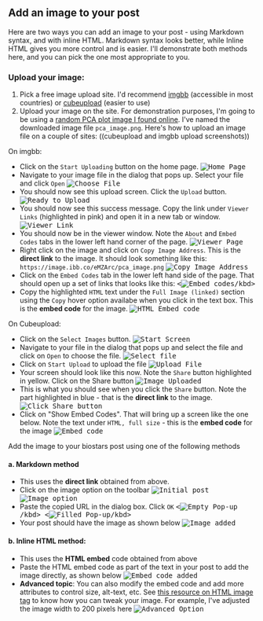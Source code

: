 ## Add an image to your post

Here are two ways you can add an image to your post - using Markdown syntax, and with inline HTML. Markdown syntax looks better, while Inline HTML gives you more control and is easier. I'll demonstrate both methods here, and you can pick the one most appropriate to you.


### Upload your image:

 1. Pick a free image upload site. I'd recommend [imgbb](https://imgbb.com/) (accessible in most countries) or [cubeupload](https://cubeupload.com/) (easier to use)
 2. Upload your image on the site. For demonstration purposes, I'm going to be using a [random PCA plot image I found online](https://upload.wikimedia.org/wikipedia/commons/a/a0/PCA_plot_of_European_individuals.png). I've named the downloaded image file `pca_image.png`. Here's how to upload an image file on a couple of sites: ((cubeupload and imgbb upload screenshots))

On imgbb:

 - Click on the `Start Uploading` button on the home page.
 <kbd>![Home Page](https://image.ibb.co/k19cnH/01_start.png)</kbd>
 - Navigate to your image file in the dialog that pops up. Select your file and click `Open`
 <kbd>![Choose File](https://image.ibb.co/d4hK1c/02_browse.png)</kbd>
 - You should now see this upload screen. Click the `Upload` button.
 <kbd>![Ready to Upload](https://image.ibb.co/i7xmgc/03_selected.png)</kbd>
 <kbd></kbd>
 - You should now see this success message. Copy the link under `Viewer Links` (highlighted in pink) and open it in a new tab or window.
 <kbd>![Viewer Link](https://image.ibb.co/fAFuZx/04_uploaded.png)</kbd>
 - You should now be in the viewer window. Note the `About` and `Embed Codes` tabs in the lower left hand corner of the page.
 <kbd>![Viewer Page](https://image.ibb.co/gy5HnH/05_new_tab.png)</kbd>
 - Right click on the image and click on `Copy Image Address`. This is the **direct link** to the image. It should look something like this: `https://image.ibb.co/eMZArc/pca_image.png`
 <kbd>![Copy Image Address](https://image.ibb.co/iJWCMc/06_copy_image_address.png)</kbd> 
 - Click on the `Embed Codes` tab in the lower left hand side of the page. That should open up a set of links that looks like this:
 <kbd><![Embed codes](https://preview.ibb.co/dZsV7H/07_embed_code.png)/kbd>
 - Copy the highlighted `HTML` text under the `Full Image (linked)` section using the `Copy` hover option availabe when you click in the text box. This is the **embed code** for the image.
 <kbd>![HTML Embed code](https://image.ibb.co/fOfHnH/08_embed_code_to_copy.png)</kbd>

On Cubeupload:

 - Click on the `Select Images` button.
 <kbd>![Start Screen](https://image.ibb.co/ngSmgc/01_start.png)</kbd>
 -  Navigate to your file in the dialog that pops up and select the file and click on `Open` to choose the file.
 <kbd>![Select file](https://image.ibb.co/njme1c/02_browse.png)</kbd>
 - Click on `Start Upload` to upload the file
 <kbd>![Upload File](https://image.ibb.co/dOzMEx/03_ready_for_upload.png)</kbd>
 - Your screen should look like this now. Note the `Share` button highlighted in yellow. Click on the Share button
 <kbd>![Image Uploaded](https://image.ibb.co/jBzz1c/04_uploaded_share_highlighted.png)</kbd>
 - This is what you should see when you click the `Share` button. Note the part highlighted in blue - that is the **direct link** to the image.
 <kbd>![Click Share button](https://image.ibb.co/hcR1Ex/05_direct_links.png)</kbd>
 - Click on "Show Embed Codes". That will bring up a screen like the one below. Note the text under `HTML, full size` - this is the **embed code** for the image
 <kbd>![Embed code](https://image.ibb.co/bE8sMc/06_embed_code.png)</kbd>

Add the image to your biostars post using one of the following methods
 
#### a. Markdown method
 
   - This uses the **direct link** obtained from above. 
   - Click on the image option on the toolbar
   <kbd>![Initial post](https://image.ibb.co/bQtnnH/01_start.png)</kbd>
   <kbd>![Image option](https://image.ibb.co/mPehMc/02_toolbar.png)</kbd>
   - Paste the copied URL in the dialog box. Click `OK`
   <kbd><![Empty Pop-up](https://image.ibb.co/j6cmgc/03_image_dialog.png)/kbd>
   <kbd><![Filled Pop-up](https://image.ibb.co/cmZA7H/04_image_link_added.png)/kbd>
   - Your post should have the image as shown below
   <kbd>![Image added](https://image.ibb.co/gepMEx/05_image_embedded.png)</kbd>
 
#### b. Inline HTML method:

   - This uses the **HTML embed** code obtained from above
   - Paste the HTML embed code as part of the text in your post to add the image directly, as shown below
   <kbd>![Embed code added](https://image.ibb.co/ium7nH/02_01_embed_code.png)</kbd>
   - **Advanced topic**: You can also modify the embed code and add more attributes to control size, alt-text, etc. See [this resource on HTML image tag](https://www.w3schools.com/tags/tag_img.asp) to know how you can tweak your image. For example, I've adjusted the image width to 200 pixels here
   <kbd>![Advanced Option](https://image.ibb.co/cVTyux/02_02_advanced.png)</kbd>